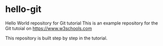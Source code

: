 # hello-git
Hello World repository for Git tutorial
This is an example repository for the Git tutoial on https://www.w3schools.com

This repository is built step by step in the tutorial.
